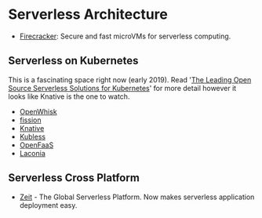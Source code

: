 # Serverless Architecture

* [Firecracker](https://firecracker-microvm.github.io/): Secure and fast microVMs for serverless computing.


## Serverless on Kubernetes

This is a fascinating space right now (early 2019). Read '[The Leading Open Source Serverless Solutions for Kubernetes](https://gravitational.com/blog/serverless-on-kubernetes/)' for more detail however it looks like Knative is the one to watch.

* [OpenWhisk](https://openwhisk.apache.org/)
* [fission](https://fission.io/)
* [Knative](https://cloud.google.com/knative/)
* [Kubless](https://kubeless.io/)
* [OpenFaaS](https://www.openfaas.com/)
* [Laconia](https://laconiajs.io/)

## Serverless Cross Platform

* [Zeit](https://zeit.co/) - The Global Serverless Platform. Now makes serverless application deployment easy.

